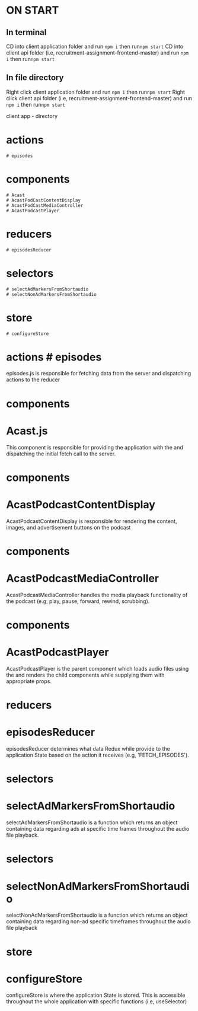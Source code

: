 # ON START #

## In terminal
  CD into client application folder and run `npm i` then run`npm start`
  CD into client api folder (i.e, recruitment-assignment-frontend-master) and run `npm i` then run`npm start`

## In file directory
  Right click client application folder and run `npm i` then run`npm start`
  Right click client api folder (i.e, recruitment-assignment-frontend-master) and run `npm i` then run`npm start`

client app - directory
  # actions
    # episodes
  # components
    # Acast
    # AcastPodCastContentDisplay
    # AcastPodCastMediaController
    # AcastPodcastPlayer
  # reducers
    # episodesReducer
  # selectors
    # selectAdMarkersFromShortaudio
    # selectNonAdMarkersFromShortaudio
  # store
    # configureStore

# actions # episodes

episodes.js is responsible for fetching data from the server and dispatching actions to the reducer

# components
  # Acast.js

This component is responsible for providing the application with the <AudioPlayerProvider> and dispatching the initial fetch call to the server.

# components
  # AcastPodcastContentDisplay

AcastPodcastContentDisplay is responsible for rendering the content, images, and advertisement buttons on the podcast

# components
  # AcastPodcastMediaController

AcastPodcastMediaController handles the media playback functionality of the podcast (e.g, play, pause, forward, rewind, scrubbing).

# components
  # AcastPodcastPlayer

AcastPodcastPlayer is the parent component which loads audio files using the <AudioPlayerProvider> and renders the child components while supplying them with appropriate props.

# reducers
  # episodesReducer

episodesReducer determines what data Redux while provide to the application State based on the action it receives (e.g, 'FETCH_EPISODES').

# selectors
  # selectAdMarkersFromShortaudio

selectAdMarkersFromShortaudio is a function which returns an object containing data regarding ads at specific time frames throughout the audio file playback.

# selectors
  # selectNonAdMarkersFromShortaudio

selectNonAdMarkersFromShortaudio is a function which returns an object containing data regarding non-ad specific timeframes throughout the audio file playback

# store
  # configureStore

configureStore is where the application State is stored. This is accessible throughout the whole application with specific functions (i.e, useSelector)